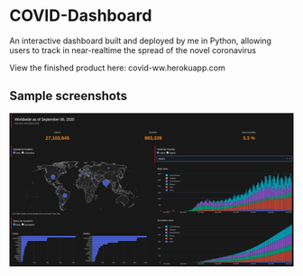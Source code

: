 # COVID-Dashboard

An interactive dashboard built and deployed by me in Python, allowing users to track in near-realtime the spread of the novel coronavirus

View the finished product here: 
covid-ww.herokuapp.com

## Sample screenshots

![pic01](assets/screenshot.png)

